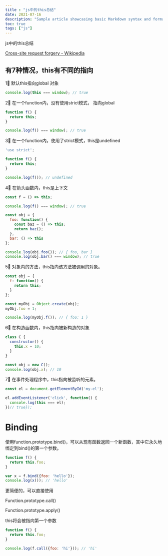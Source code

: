 ```yaml
---
title : "js中的this总结"
date: 2021-07-16
description: "Sample article showcasing basic Markdown syntax and formatting for HTML elements."
toc: true
tags: ["js"]
---
```

js中的this总结

<!--more-->

[Cross-site request forgery - Wikipedia](https://en.wikipedia.org/wiki/Cross-site_request_forgery)

## 有7种情况，this有不同的指向

1⃣️ 默认this指向global 对象

```javascript
console.log(this === window); // true
```

2⃣️ 在一个function内，没有使用strict模式， 指向global

```javascript
function f() {
  return this;
}

console.log(f() === window); // true
```

3⃣️ 在一个function内，使用了strict模式，this是undefined

```javascript
'use strict';

function f() {
  return this;
}

console.log(f()); // undefined
```

4⃣️ 在箭头函数内，this是上下文

```jsx
const f = () => this;

console.log(f() === window); // true

const obj = {
  foo: function() {
    const baz = () => this;
    return baz();
  },
  bar: () => this
};

console.log(obj.foo()); // { foo, bar }
console.log(obj.bar() === window); // true
```

5⃣️ 对象内的方法，this指向该方法被调用的对象。

```jsx
const obj = {
  f: function() {
    return this;
  }
};

const myObj = Object.create(obj);
myObj.foo = 1;

console.log(myObj.f()); // { foo: 1 }
```

6⃣️ 在构造函数内，this指向被新构造的对象

```jsx
class C {
  constructor() {
    this.x = 10;
  }
}

const obj = new C();
console.log(obj.x); // 10
```

7⃣️ 在事件处理程序中，this指向被监听的元素。

```jsx
const el = document.getElementById('my-el');

el.addEventListener('click', function() {
  console.log(this === el);
})// true});
```

# Binding

使用function.prototype.bind()，可以从现有函数返回一个新函数，其中它永久地绑定到bind()的第一个参数。

```jsx
function f() {
  return this.foo;
}

var x = f.bind({foo: 'hello'});
console.log(x()); // 'hello'
```

更简便的，可以直接使用

Function.prototype.call()

Function.prototype.apply()

this将会被指向第一个参数

```jsx
function f() {
  return this.foo;
}

console.log(f.call({foo: 'hi'})); // 'hi'
```
